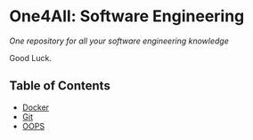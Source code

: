 # One4All: Software Engineering

*One repository for all your software engineering knowledge*

Good Luck.

## Table of Contents

- [Docker](/docker)
- [Git](/git)
- [OOPS](/oops)

